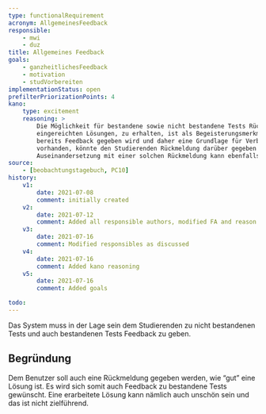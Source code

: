 ```yaml
---
type: functionalRequirement
acronym: AllgemeinesFeedback
responsible:
    - mwi
    - duz
title: Allgemeines Feedback
goals:
    - ganzheitlichesFeedback
    - motivation
    - studVorbereiten
implementationStatus: open
prefilterPriorizationPoints: 4
kano:
    type: excitement
    reasoning: >
        Die Möglichkeit für bestandene sowie nicht bestandene Tests Rückmeldung, also allgemeines Feedback zu allen
        eingereichten Lösungen, zu erhalten, ist als Begeisterungsmerkmal einzuordnen, da zu nicht bestandenen Aufgaben
        bereits Feedback gegeben wird und daher eine Grundlage für Verbesserung besteht. Wäre die Funktionalität allerdings
        vorhanden, könnte den Studierenden Rückmeldung darüber gegeben werden, wie "gut" ihre Lösung ist. Durch die
        Auseinandersetzung mit einer solchen Rückmeldung kann ebenfalls ein großer Lerneffekt erzielt werden.
source:
    - [beobachtungstagebuch, PC10]
history:
    v1:
        date: 2021-07-08
        comment: initially created
    v2:
        date: 2021-07-12
        comment: Added all responsible authors, modified FA and reason regarding the todo
    v3:
        date: 2021-07-16
        comment: Modified responsibles as discussed
    v4:
        date: 2021-07-16
        comment: Added kano reasoning
    v5:
        date: 2021-07-16
        comment: Added goals

todo:
---
```


Das System muss in der Lage sein dem Studierenden zu nicht bestandenen Tests und auch bestandenen Tests Feedback zu geben.

## Begründung
Dem Benutzer soll auch eine Rückmeldung gegeben werden, wie “gut” eine Lösung ist. Es wird sich somit auch Feedback zu bestandene Tests gewünscht. Eine erarbeitete Lösung kann nämlich auch unschön sein und das ist nicht zielführend.

